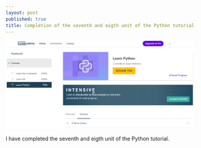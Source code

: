 ```yaml
---
layout: post
published: true
title: Completion of the seventh and eigth unit of the Python tutorial
---
```

![zoltan_tomko_python_7_8.PNG](/img/zoltan_tomko_python_7_8.PNG)

I have completed the seventh and eigth unit of the Python tutorial.
